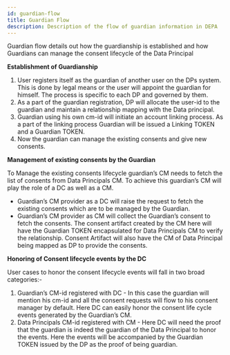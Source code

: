 ```yaml
---
id: guardian-flow
title: Guardian Flow
description: Description of the flow of guardian information in DEPA
---
```


Guardian flow details out how the guardianship is established and how Guardians can manage the consent lifecycle of the Data Principal

**Establishment of Guardianship**

1.  User registers itself as the guardian of another user on the DPs system. This is done by legal means or the user will appoint the guardian for himself. The process is specific to each DP and governed by them.
2.  As a part of the guardian registration, DP will allocate the user-id to the guardian and maintain a relationship mapping with the Data principal.
3.  Guardian using his own cm-id will initiate an account linking process. As a part of the linking process Guardian will be issued a Linking TOKEN and a Guardian TOKEN.
4.  Now the guardian can manage the existing consents and give new consents.

**Management of existing consents by the Guardian**

To Manage the existing consents lifecycle guardian’s CM needs to fetch the list of consents from Data Principals CM. To achieve this guardian’s CM will play the role of a DC as well as a CM.

- Guardian’s CM provider as a DC will raise the request to fetch the existing consents which are to be managed by the Guardian.
- Guardian’s CM provider as CM will collect the Guardian’s consent to fetch the consents. The consent artifact created by the CM here will have the Guardian TOKEN encapsulated for Data Principals CM to verify the relationship. Consent Artifact will also have the CM of Data Principal being mapped as DP to provide the consents.

**Honoring of Consent lifecycle events by the DC**

User cases to honor the consent lifecycle events will fall in two broad categories:-

1.  Guardian’s CM-id registered with DC - In this case the guardian will mention his cm-id and all the consent requests will flow to his consent manager by default. Here DC can easily honor the consent life cycle events generated by the Guardian’s CM.
2.  Data Principals CM-id registered with CM - Here DC will need the proof that the guardian is indeed the guardian of the Data Principal to honor the events. Here the events will be accompanied by the Guardian TOKEN issued by the DP as the proof of being guardian.
